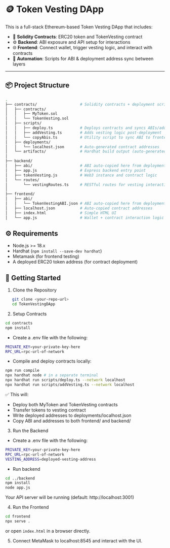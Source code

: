 # 🪙 Token Vesting DApp

This is a full-stack Ethereum-based Token Vesting DApp that includes:

- 🧾 **Solidity Contracts**: ERC20 token and TokenVesting contract
- ⚙️ **Backend**: ABI exposure and API setup for interactions
- 🌐 **Frontend**: Connect wallet, trigger vesting logic, and interact with contracts
- 🔧 **Automation**: Scripts for ABI & deployment address sync between layers

---

## 📦 Project Structure

```bash
.
├── contracts/                   # Solidity contracts + deployment scripts
│   ├── contracts/
│   │   ├── MyToken.sol
│   │   └── TokenVesting.sol
│   ├── scripts/
│   │   ├── deploy.ts            # Deploys contracts and syncs ABIs/addresses
│   │   ├── addVesting.ts        # Adds vesting logic post-deployment
│   │   └── copyAbis.ts          # Utility script to sync ABI to frontend/backend
│   ├── deployments/
│   │   └── localhost.json       # Auto-generated contract addresses
│   └── artifacts/               # Hardhat build output (auto-generated)
│
├── backend/
│   ├── abi/                     # ABI auto-copied here from deployment
│   ├── app.js                   # Express backend entry point
│   ├── tokenVesting.js          # Web3 instance and contract logic
│   └── routes/
│       └── vestingRoutes.ts     # RESTful routes for vesting interactions
│
├── frontend/
│   ├── abi/
│   │   └── TokenVestingABI.json # ABI auto-copied here from deployment
│   ├── localhost.json           # Auto-copied contract addresses
│   ├── index.html               # Simple HTML UI
│   └── app.js                   # Wallet + contract interaction logic
```

## ⚙️ Requirements

- Node.js >= 18.x
- Hardhat (`npm install --save-dev hardhat`)
- Metamask (for frontend testing)
- A deployed ERC20 token address (for contract deployment)

## 🚀 Getting Started

1. Clone the Repository

```bash
   git clone <your-repo-url>
   cd TokenVestingDApp
```

2. Setup Contracts

```bash
cd contracts
npm install
```

- Create a .env file with the following:

```bash
PRIVATE_KEY=your-private-key-here
RPC_URL=rpc-url-of-network
```

- Compile and deploy contracts locally:

```bash
npm run compile
npx hardhat node # in a separate terminal
npx hardhat run scripts/deploy.ts --network localhost
npx hardhat run scripts/addVesting.ts --network localhost
```

✅ This will:

- Deploy both MyToken and TokenVesting contracts
- Transfer tokens to vesting contract
- Write deployed addresses to deployments/localhost.json
- Copy ABI and addresses to both frontend/ and backend/

3. Run the Backend

- Create a .env file with the following:

```bash
PRIVATE_KEY=your-private-key-here
RPC_URL=rpc-url-of-network
VESTING_ADDRESS=deployed-vesting-address
```

- Run backend

```bash
cd ../backend
npm install
node app.js
```

Your API server will be running (default: http://localhost:3001)

4. Run the Frontend

```bash
cd frontend
npx serve .
```

or open `index.html` in a browser directly.

5. Connect MetaMask to localhost:8545 and interact with the UI.
